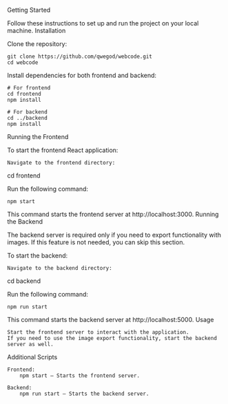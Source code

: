 Getting Started

Follow these instructions to set up and run the project on your local machine.
Installation

Clone the repository:

    git clone https://github.com/qwegod/webcode.git
    cd webcode

Install dependencies for both frontend and backend:

    # For frontend
    cd frontend
    npm install

    # For backend
    cd ../backend
    npm install

Running the Frontend

To start the frontend React application:

    Navigate to the frontend directory:

cd frontend

Run the following command:

    npm start

This command starts the frontend server at http://localhost:3000.
Running the Backend

The backend server is required only if you need to export functionality with images. If this feature is not needed, you can skip this section.

To start the backend:

    Navigate to the backend directory:

cd backend

Run the following command:

    npm run start

This command starts the backend server at http://localhost:5000.
Usage

    Start the frontend server to interact with the application.
    If you need to use the image export functionality, start the backend server as well.

Additional Scripts

    Frontend:
        npm start – Starts the frontend server.

    Backend:
        npm run start – Starts the backend server.
